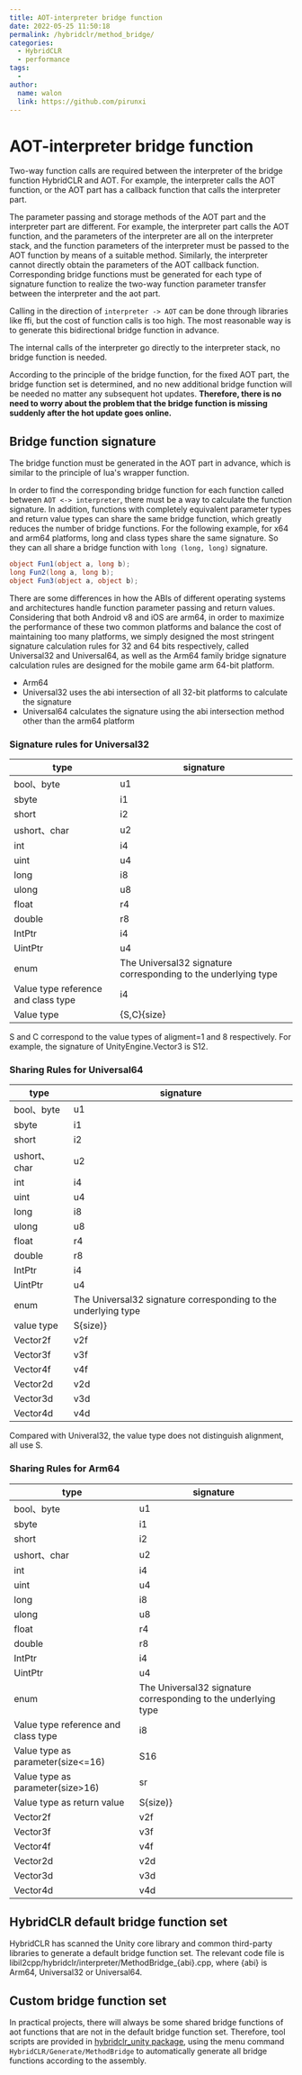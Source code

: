 ```yaml
---
title: AOT-interpreter bridge function
date: 2022-05-25 11:50:18
permalink: /hybridclr/method_bridge/
categories:
  - HybridCLR
  - performance
tags:
  - 
author: 
  name: walon
  link: https://github.com/pirunxi
---
```

# AOT-interpreter bridge function

Two-way function calls are required between the interpreter of the bridge function HybridCLR and AOT. For example, the interpreter calls the AOT function, or the AOT part has a callback function that calls the interpreter part.

The parameter passing and storage methods of the AOT part and the interpreter part are different. For example, the interpreter part calls the AOT function, and the parameters of the interpreter are all on the interpreter stack, and the function parameters of the interpreter must be passed to the AOT function by means of a suitable method. Similarly, the interpreter cannot directly obtain the parameters of the AOT callback function. Corresponding bridge functions must be generated for each type of signature function to realize the two-way function parameter transfer between the interpreter and the aot part.

Calling in the direction of `interpreter -> AOT` can be done through libraries like ffi, but the cost of function calls is too high. The most reasonable way is to generate this bidirectional bridge function in advance.

The internal calls of the interpreter go directly to the interpreter stack, no bridge function is needed.

According to the principle of the bridge function, for the fixed AOT part, the bridge function set is determined, and no new additional bridge function will be needed no matter any subsequent hot updates. **Therefore, there is no need to worry about the problem that the bridge function is missing suddenly after the hot update goes online.**

## Bridge function signature

The bridge function must be generated in the AOT part in advance, which is similar to the principle of lua's wrapper function.

In order to find the corresponding bridge function for each function called between `AOT <-> interpreter`, there must be a way to calculate the function signature. In addition, functions with completely equivalent parameter types and return value types can share the same bridge function, which greatly reduces the number of bridge functions. For the following example, for x64 and arm64 platforms, long and class types share the same signature. So they can all share a bridge function with `long (long, long)` signature.

```csharp
object Fun1(object a, long b);
long Fun2(long a, long b);
object Fun3(object a, object b);
```

There are some differences in how the ABIs of different operating systems and architectures handle function parameter passing and return values. Considering that both Android v8 and iOS are arm64, in order to maximize the performance of these two common platforms and balance the cost of maintaining too many platforms, we simply designed the most stringent signature calculation rules for 32 and 64 bits respectively, called Universal32 and Universal64, as well as the Arm64 family bridge signature calculation rules are designed for the mobile game arm 64-bit platform.

- Arm64
- Universal32 uses the abi intersection of all 32-bit platforms to calculate the signature
- Universal64 calculates the signature using the abi intersection method other than the arm64 platform

### Signature rules for Universal32

| type | signature|
|-|-|
|bool、byte| u1|
|sbyte |i1|
|short |i2|
|ushort、char| u2|
|int |i4|
|uint |u4|
|long |i8|
|ulong |u8|
|float |r4|
|double |r8|
|IntPtr |i4|
|UintPtr |u4|
|enum |The Universal32 signature corresponding to the underlying type|
|Value type reference and class type |i4|
|Value type |{S,C}{size}|

S and C correspond to the value types of aligment=1 and 8 respectively. For example, the signature of UnityEngine.Vector3 is S12.

### Sharing Rules for Universal64

| type | signature|
|-|-|
|bool、byte| u1|
|sbyte |i1|
|short |i2|
|ushort、char| u2|
|int |i4|
|uint |u4|
|long |i8|
|ulong |u8|
|float |r4|
|double |r8|
|IntPtr |i4|
|UintPtr |u4|
|enum |The Universal32 signature corresponding to the underlying type|
|value type|S{size)}|
|Vector2f|v2f|
|Vector3f|v3f|
|Vector4f|v4f|
|Vector2d|v2d|
|Vector3d|v3d|
|Vector4d|v4d|

Compared with Univeral32, the value type does not distinguish alignment, all use S.

### Sharing Rules for Arm64

| type | signature|
|-|-|
|bool、byte| u1|
|sbyte |i1|
|short |i2|
|ushort、char| u2|
|int |i4|
|uint |u4|
|long |i8|
|ulong |u8|
|float |r4|
|double |r8|
|IntPtr |i4|
|UintPtr |u4|
|enum |The Universal32 signature corresponding to the underlying type|
|Value type reference and class type |i8|
|Value type as parameter(size<=16) |S16|
|Value type as parameter(size>16) |sr|
|Value type as return value|S{size)}|
|Vector2f|v2f|
|Vector3f|v3f|
|Vector4f|v4f|
|Vector2d|v2d|
|Vector3d|v3d|
|Vector4d|v4d|


## HybridCLR default bridge function set

HybridCLR has scanned the Unity core library and common third-party libraries to generate a default bridge function set. The relevant code file is libil2cpp/hybridclr/interpreter/MethodBridge_{abi}.cpp, where {abi} is Arm64, Universal32 or Universal64.

## Custom bridge function set

In practical projects, there will always be some shared bridge functions of aot functions that are not in the default bridge function set. Therefore, tool scripts are provided in [hybridclr_unity package](/en/hybridclr/hybridclr_unity/), using the menu command `HybridCLR/Generate/MethodBridge` to automatically generate all bridge functions according to the assembly.

